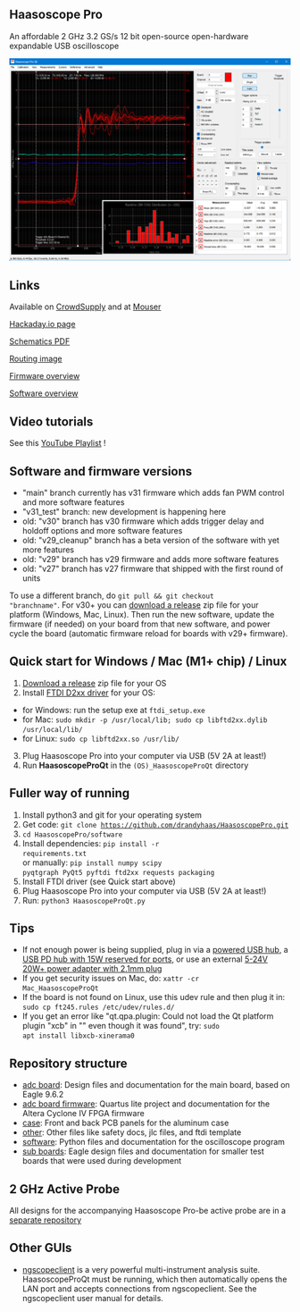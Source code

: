 ## Haasoscope Pro

An affordable 2 GHz 3.2 GS/s 12 bit open-source open-hardware expandable USB oscilloscope

<img src="software/GUI.png" width="700">

## Links

Available on [CrowdSupply](https://www.crowdsupply.com/andy-haas/haasoscope-pro) and at [Mouser](https://www.mouser.com/c/?q=Haasoscope)

[Hackaday.io page](https://hackaday.io/project/200773-haasoscope-pro)

[Schematics PDF](adc%20board/haasoscope_pro_adc_fpga_board_schematics.pdf)

[Routing image](adc%20board/haasoscope_pro_adc_fpga_board_routing.png)

[Firmware overview](adc%20board%20firmware/schematic.pdf)

[Software overview](software/diagram.png)

## Video tutorials

See this [YouTube Playlist](https://www.youtube.com/playlist?list=PLB1iz3MRh5DiKQQmUUNoTf2oo_m5qS00k) !

## Software and firmware versions

- "main" branch currently has v31 firmware which adds fan PWM control and more software features
- "v31_test" branch: new development is happening here
- old: "v30" branch has v30 firmware which adds trigger delay and holdoff options and more software features
- old: "v29_cleanup" branch has a beta version of the software with yet more features
- old: "v29" branch has v29 firmware and adds more software features
- old: "v27" branch has v27 firmware that shipped with the first round of units

To use a different branch, do <code>git pull && git checkout "branchname"</code>.
For v30+ you can [download a release](https://github.com/drandyhaas/HaasoscopePro/releases) zip file for your platform (Windows, Mac, Linux).
Then run the new software, update the firmware (if needed) on your board from that new software, and power cycle the board (automatic firmware reload for boards with v29+ firmware).

## Quick start for Windows / Mac (M1+ chip) / Linux

1) [Download a release](https://github.com/drandyhaas/HaasoscopePro/releases) zip file for your OS
2) Install [FTDI D2xx driver](https://ftdichip.com/drivers/d2xx-drivers/) for your OS:
- for Windows: run the setup exe at <code>ftdi_setup.exe</code>
- for Mac: <code>sudo mkdir -p /usr/local/lib; sudo cp libftd2xx.dylib /usr/local/lib/</code> 
- for Linux: <code>sudo cp libftd2xx.so /usr/lib/</code>
3) Plug Haasoscope Pro into your computer via USB (5V 2A at least!)
4) Run **HaasoscopeProQt** in the <code>(OS)_HaasoscopeProQt</code> directory

## Fuller way of running

1) Install python3 and git for your operating system
2) Get code: <code>git clone https://github.com/drandyhaas/HaasoscopePro.git</code>
3) <code>cd HaasoscopePro/software</code>
4) Install dependencies: <code>pip install -r requirements.txt</code><br>
   or manually: <code>pip install numpy scipy pyqtgraph PyQt5 pyftdi ftd2xx requests packaging</code><br>
5) Install FTDI driver (see Quick start above)
6) Plug Haasoscope Pro into your computer via USB (5V 2A at least!)
7) Run: <code>python3 HaasoscopeProQt.py</code>

## Tips

- If not enough power is being supplied, plug in via a [powered USB hub](https://a.co/d/hfAtVhl), a [USB PD hub with 15W reserved for ports](https://a.co/d/174I3v8), or use an external [5-24V 20W+ power adapter with 2.1mm plug](https://a.co/d/1EkzLRP)
- If you get security issues on Mac, do: <code>xattr -cr Mac_HaasoscopeProQt</code>
- If the board is not found on Linux, use this udev rule and then plug it in: <code>sudo cp ft245.rules /etc/udev/rules.d/</code>
- If you get an error like "qt.qpa.plugin: Could not load the Qt platform plugin "xcb" in "" even though it was found", try: <code>sudo apt install libxcb-xinerama0</code>

## Repository structure

- [adc board](adc%20board/): Design files and documentation for the main board, based on Eagle 9.6.2
- [adc board firmware](adc%20board%20firmware/): Quartus lite project and documentation for the Altera Cyclone IV FPGA firmware
- [case](case/): Front and back PCB panels for the aluminum case
- [other](other/): Other files like safety docs, jlc files, and ftdi template
- [software](software/): Python files and documentation for the oscilloscope program
- [sub boards](sub%20boards/): Eagle design files and documentation for smaller test boards that were used during development

## 2 GHz Active Probe

All designs for the accompanying Haasoscope Pro-be active probe are in a [separate repository](https://github.com/drandyhaas/oshw-active-probe)

## Other GUIs

 - [ngscopeclient](https://www.ngscopeclient.org/) is a very powerful multi-instrument analysis suite. HaasoscopeProQt must be running, which then automatically opens the LAN port and accepts connections from ngscopeclient. See the ngscopeclient user manual for details.
